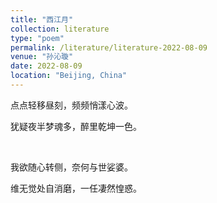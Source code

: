 ```yaml
---
title: "西江月"
collection: literature
type: "poem"
permalink: /literature/literature-2022-08-09
venue: "孙沁璇"
date: 2022-08-09
location: "Beijing, China"
---
```


点点轻移昼刻，频频悄漾心波。

犹疑夜半梦魂多，醉里乾坤一色。

<br>

我欲随心转侧，奈何与世娑婆。

维无觉处自消磨，一任凄然惶惑。